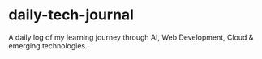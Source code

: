 # daily-tech-journal
A daily log of my learning journey through AI, Web Development, Cloud &amp; emerging technologies.

